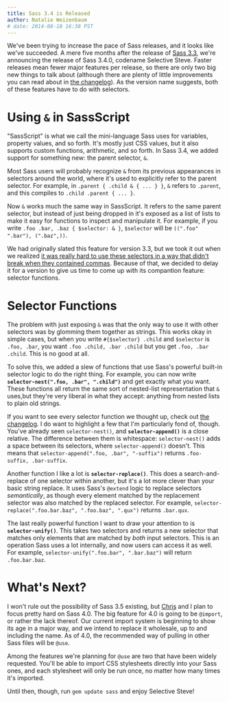 ```yaml
---
title: Sass 3.4 is Released
author: Natalie Weizenbaum
# date: 2014-08-18 16:38 PST
---
```


We've been trying to increase the pace of Sass releases, and it looks like we've
succeeded. A mere five months after the release of [Sass
3.3](/blog/sass-33-is-released), we're announcing the release of Sass 3.4.0,
codename Selective Steve. Faster releases mean fewer major features per release,
so there are only two big new things to talk about (although there are plenty of
little improvements you can read about in [the
changelog](/documentation/file.SASS_CHANGELOG.html)). As the version name
suggests, both of these features have to do with selectors.

# Using `&` in SassScript

"SassScript" is what we call the mini-language Sass uses for variables, property
values, and so forth. It's mostly just CSS values, but it also supports custom
functions, arithmetic, and so forth. In Sass 3.4, we added support for something
new: the parent selector, `&`.

Most Sass users will probably recognize `&` from its previous appearances in
selectors around the world, where it's used to explicitly refer to the parent
selector. For example, in `.parent { .child & { ... } }`, `&` refers to
`.parent`, and this compiles to `.child .parent { ... }`.

Now `&` works much the same way in SassScript. It refers to the same parent
selector, but instead of just being dropped in it's exposed as a list of lists
to make it easy for functions to inspect and manipulate it. For example, if you
write `.foo .bar, .baz { $selector: & }`, `$selector` will be `((".foo" ".bar"),
(".baz",))`.

We had originally slated this feature for version 3.3, but we took it out when
we realized [it was really hard to use these selectors in a way that didn't
break when they contained commas](/blog/a-change-in-plans-for-sass-33).
Because of that, we decided to delay it for a version to give us time to come up
with its compantion feature: selector functions.

# Selector Functions

The problem with just exposing `&` was that the only way to use it with other
selectors was by glomming them together as strings. This works okay in simple
cases, but when you write `#{$selector} .child` and `$selector` is `.foo, .bar`,
you want `.foo .child, .bar .child` but you get `.foo, .bar .child`. This is no
good at all.

To solve this, we added a slew of functions that use Sass's powerful built-in
selector logic to do the right thing. For example, you can now write
**`selector-nest(".foo, .bar", ".child")`** and get exactly what you want. These
functions all return the same sort of nested-list representation that `&`
uses,but they're very liberal in what they accept: anything from nested lists to
plain old strings.

If you want to see every selector function we thought up, check out [the
changelog](/documentation/file.SASS_CHANGELOG.html). I do want to highlight a
few that I'm particularly fond of, though. You've already seen
`selector-nest()`, and **`selector-append()`** is a close relative. The
difference between them is whitespace: `selector-nest()` adds a space between
its selectors, where `selector-append()` doesn't. This means that
`selector-append(".foo, .bar", "-suffix")` returns `.foo-suffix, .bar-suffix`.

Another function I like a lot is **`selector-replace()`**. This does a
search-and-replace of one selector within another, but it's a lot more clever
than your basic string replace. It uses Sass's `@extend` logic to replace
selectors *semantically*, as though every element matched by the replacement
selector was also matched by the replaced selector. For example,
`selector-replace(".foo.bar.baz", ".foo.baz", ".qux")` returns `.bar.qux`.

The last really powerful function I want to draw your attention to is
**`selector-unify()`**. This takes two selectors and returns a new selector that
matches only elements that are matched by *both* input selectors. This is an
operation Sass uses a lot internally, and now users can access it as well. For
example, `selector-unify(".foo.bar", ".bar.baz")` will return `.foo.bar.baz`.

# What's Next?

I won't rule out the possibility of Sass 3.5 existing, but
[Chris](https://twitter.com/chriseppstein) and I plan to focus pretty hard on
Sass 4.0. The big feature for 4.0 is going to be `@import`, or rather the lack
thereof. Our current import system is beginning to show its age in a major way,
and we intend to replace it wholesale, up to and including the name. As of 4.0,
the recommended way of pulling in other Sass files will be `@use`.

Among the features we're planning for `@use` are two that have been widely
requested. You'll be able to import CSS stylesheets directly into your Sass
ones, and each stylesheet will only be run once, no matter how many times it's
imported.

Until then, though, run `gem update sass` and enjoy Selective Steve!

